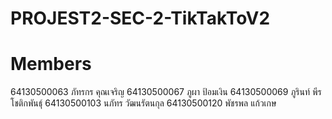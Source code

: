 # PROJEST2-SEC-2-TikTakToV2

# Members
64130500063 ภัทรกร คุณเจริญ
64130500067 ภูผา ป้อมเงิน
64130500069 ภูรินท์ พีรโชติกพันธุ์
64130500103 นภัทร วัฒนรัตนกุล
64130500120 พัชรพล แก้วเกษ
